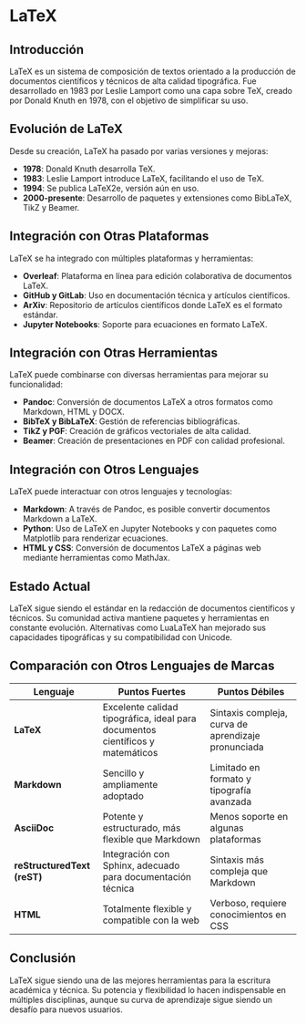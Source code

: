 # LaTeX

## Introducción

LaTeX es un sistema de composición de textos orientado a la producción de documentos científicos y técnicos de alta calidad tipográfica. Fue desarrollado en 1983 por Leslie Lamport como una capa sobre TeX, creado por Donald Knuth en 1978, con el objetivo de simplificar su uso.

## Evolución de LaTeX

Desde su creación, LaTeX ha pasado por varias versiones y mejoras:

- **1978**: Donald Knuth desarrolla TeX.
- **1983**: Leslie Lamport introduce LaTeX, facilitando el uso de TeX.
- **1994**: Se publica LaTeX2e, versión aún en uso.
- **2000-presente**: Desarrollo de paquetes y extensiones como BibLaTeX, TikZ y Beamer.

## Integración con Otras Plataformas

LaTeX se ha integrado con múltiples plataformas y herramientas:

- **Overleaf**: Plataforma en línea para edición colaborativa de documentos LaTeX.
- **GitHub y GitLab**: Uso en documentación técnica y artículos científicos.
- **ArXiv**: Repositorio de artículos científicos donde LaTeX es el formato estándar.
- **Jupyter Notebooks**: Soporte para ecuaciones en formato LaTeX.

## Integración con Otras Herramientas

LaTeX puede combinarse con diversas herramientas para mejorar su funcionalidad:

- **Pandoc**: Conversión de documentos LaTeX a otros formatos como Markdown, HTML y DOCX.
- **BibTeX y BibLaTeX**: Gestión de referencias bibliográficas.
- **TikZ y PGF**: Creación de gráficos vectoriales de alta calidad.
- **Beamer**: Creación de presentaciones en PDF con calidad profesional.

## Integración con Otros Lenguajes

LaTeX puede interactuar con otros lenguajes y tecnologías:

- **Markdown**: A través de Pandoc, es posible convertir documentos Markdown a LaTeX.
- **Python**: Uso de LaTeX en Jupyter Notebooks y con paquetes como Matplotlib para renderizar ecuaciones.
- **HTML y CSS**: Conversión de documentos LaTeX a páginas web mediante herramientas como MathJax.

## Estado Actual

LaTeX sigue siendo el estándar en la redacción de documentos científicos y técnicos. Su comunidad activa mantiene paquetes y herramientas en constante evolución. Alternativas como LuaLaTeX han mejorado sus capacidades tipográficas y su compatibilidad con Unicode.

## Comparación con Otros Lenguajes de Marcas

| Lenguaje   | Puntos Fuertes                                      | Puntos Débiles                                  |
|------------|-------------------------------------------------|----------------------------------------------|
| **LaTeX** | Excelente calidad tipográfica, ideal para documentos científicos y matemáticos | Sintaxis compleja, curva de aprendizaje pronunciada |
| **Markdown** | Sencillo y ampliamente adoptado | Limitado en formato y tipografía avanzada |
| **AsciiDoc** | Potente y estructurado, más flexible que Markdown | Menos soporte en algunas plataformas |
| **reStructuredText (reST)** | Integración con Sphinx, adecuado para documentación técnica | Sintaxis más compleja que Markdown |
| **HTML** | Totalmente flexible y compatible con la web | Verboso, requiere conocimientos en CSS |

## Conclusión

LaTeX sigue siendo una de las mejores herramientas para la escritura académica y técnica. Su potencia y flexibilidad lo hacen indispensable en múltiples disciplinas, aunque su curva de aprendizaje sigue siendo un desafío para nuevos usuarios.
